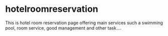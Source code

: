 # hotelroomreservation
This is hotel room reservation page offering main services such a swimming pool, room service, good management and other task.... 
